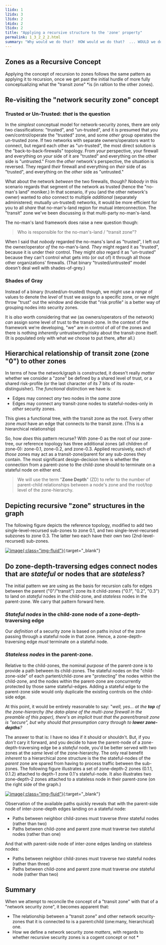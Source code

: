 ```yaml
---
l1idx: 1
l2idx: 3
l3idx: 2
l4idx: 2
l5idx: 2
title: "Applying a recursive structure to the 'zone' property"
permalink: 1_3_2_2_2.html
summary: "Why would we do that?  HOW would we do that?  ... WOULD we do that?"
---
```


## Zones as a Recursive Concept

Applying the concept of recursion to zones follows the same pattern as applying it to recursion, once we get past the initial hurdle of more fully conceptualizing what the "transit zone" *is  (in raltion to the other zones).

## Re-visiting the "network security zone" concept

### Trusted or Un-Trusted: *that* is the question

In the *simplest* conceptual model for network-security zones, there are only two classifications:  "trusted", and "un-trusted", and it is presumed that *you* own/control/operate the "trusted" zone, and some *other* group operates the un-trusted zone.  If two networks with separate owners/operators want to connect, but regard each other as "un-trusted", the most direct solution is the "back-to-back-firewalls" topology.   From *your* perspective, your firewall and everything on *your* side of it are "trusted" and everything on the other side is "untrusted."  From the *other* network's perspective, the situation is reversed.  They regard *their* firewall and everything on *their* side of as "trusted", and everything on the *other* side as "untrusted."

What about the network *between* the two firewalls, though?  *Nobody* in this scenario regards that segment of the network as trusted (hence the "no-man's land" moniker.)  In that scenario, if you (and the other network's owner) wanted to *also* connect to multiple *additional* (separately administered; mutually un-trusted) networks, it would be more efficient for you to all *share* that no-man's-land region for mutual interconnection.  The "transit" zone we've been discussing *is* that multi-party no-man's-land.

The no-man's land framework does raise a new question though:

>Who is responsible for the no-man's-land / "transit zone"?

When I said that *nobody* regarded the no-mans's land as "trusted", I left out the owner/operator *of* the no-man's-land.  *They* might regard it as "trusted", because it is under their control.  They might *also* regard it as "un-trusted" because they can't control what gets into (or out of) it through all those other organizations' firewalls.  (That binary "trusted/untrusted" model doesn't deal well with shades-of-grey.)

### Shades of Gray

Instead of a binary (trusted/un-trusted) though, we might use a *range* of values to denote the *level* of trust we assign to a specific zone, or we might throw "trust" out the window and decide that "risk profile" is a better way of grouping nodes into security zones.

It is *also* worth considering that *we* (as owners/operators of the network) *can* assign some level of trust to the transit-zone.  In the context of the framework we're developing, "we" are in control of *all* of the zones and there is nothing *inherently* untrustworthy/risky about the transit-zone itself.  (It is populated only with what *we* choose to put there, after all.) 

## Hierarchical relationship of transit zone (zone "0") to other zones

In terms of how the network/graph is constructed, it doesn't really *matter* whether we consider a "zone" be defined by a shared level of trust, or a shared risk-profile (or the last character of its 7 bits of its route-distinguisher).  The *functional* distinction we have is:

* Edges may connect *any* two nodes in the *same* zone
* Edges may connect any transit-zone nodes to  stateful-nodes-only in *other* security zones. 

This gives a functional tree, with the transit zone as the root.  Every other zone *must* have an edge that connects to the transit zone.  (This is a hierarchical relationship)

So, how *does* this pattern recurse?   With zone-0 as the root of our zone-tree, our reference topology has three additional zones (all children of zone-0):  zone-0.1, zone-0.2, and zone-0.3.  Applied recursively, each of *those* zones may act as a transit-zone/parent for any sub-zones they contain.  The most significant design-decision here is whether the connection from a parent-zone to the child-zone should to terminate on a stateful node on either end.

> We will use the term "**Zone Depth**" (ZD) to refer to the number of parent-child relationships between a node's zone and the root/top level of the zone-hierarchy.

## Depicting recursive "zone" structures in the graph

The following figure depicts the reference topology, modified to add two single-level-recursed sub-zones to zone 0.1, and two single-level-recursed subzones to zone 0.3.  The latter two each have their own two (2nd-level-recursed) sub-zones.

[![image](./grphth-16.svg){:class="img-fluid"}](./grphth-16.svg){:target="_blank"}


## Do zone-depth-traversing edges connect nodes that are *stateful* or nodes that are *stateless*?

The initial pattern we are using as the basis for recursion calls for edges between the parent ("0"/"transit") zone its it child-zones ("0.1", "0.2", "0.3") to land on *stateful* nodes in the child-zone, and *stateless* nodes in the parent-zone.  We carry that pattern forward here.

### *Stateful nodes* in the child-zone node of a zone-depth-traversing edge

Our *definition* of a security zone is based on paths in/out of the zone passing through a stateful node in that zone.  Hence, a zone-depth-traversing edge *must* terminate on a stateful node.

### *Stateless nodes* in the parent-zone.

Relative to the child-zones, the nominal *purpose* of the parent-zone is to provide a path between its child-zones.  The stateful nodes on the "child-zone-side" of each partent/child-zone are "protecting" the nodes within the child-zone, and the nodes within the parent-zone are concurrently protected by those same stateful-edges.  Adding a stateful edge to the parent-zone side would only duplicate the existing controls on the child-side edge.

At this point, it would be entirely reasonable to say: "*well, yes... at the **top** of the zone-hierarchy (the data-plane of the multi-zone firewall in the preamble of this paper), there's an implicit trust that the parent/transit zone is "secure", but why should that presumption carry through to **lower zone-depths**?*

The answer to that is:  I have no idea if it should or shouldn't.  But, if you *don't* cary it forward, and you decide to have the parent-node of a zone-depth-traversing edge be a *stateful* node, you'd be better served with two zones at the *same* level of the zone-hierarchy.  The only real benefit *inherent* to a hierarchical zone structure is the the stateful-nodes of the *parent* zone are spared from having to process traffic between the sub-zones.  The following figure illustrates a set of zone-depth-2 zones (0.1.1, 0.1.2) attached to depth-1 zone 0.1's stateful-node.  It also illustrates two zone-depth-2 zones attached to a stateless node in their parent-zone  (on the right side of the graph.)

[![image](./grphth-17.svg){:class="img-fluid"}](./grphth-17.svg){:target="_blank"}

Observation of the available paths quickly reveals that with the parent-side node of inter-zone-depth edges landing on a stateful node:

* Paths between neighbor child-zones must traverse *three* stateful nodes (rather than two)
* Paths between child-zone and parent zone must traverse *two* stateful nodes (rather than one)

And that with parent-side node of inter-zone edges landing on stateless nodes:

* Paths between neighbor child-zones must traverse *two* stateful nodes (rather than three)
* Paths between child-zone and parent zone must traverse *one* stateful node (rather than two)

## Summary

When we attempt to reconcile the concept of a "transit zone" with that of a "network security zone", it becomes apparent that:

* The relationship between a "transit zone" and other network security-zones that it is connected to is a parent:child (one:many, hierarchical) one.
* How we define a network security zone *matters*, with regards to whether recursive security zones is a cogent concept or not
  * 